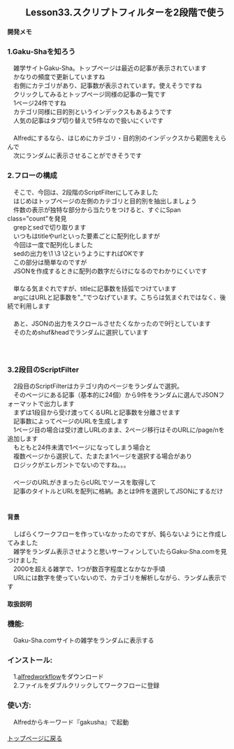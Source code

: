 ## 　　Lesson33.スクリプトフィルターを2段階で使う
#### 開発メモ
### 1.Gaku-Shaを知ろう
　雑学サイトGaku-Sha。トップページは最近の記事が表示されています
<br>　かなりの頻度で更新していますね
<br>　右側にカテゴリがあり、記事数が表示されています。使えそうですね
<br>　クリックしてみるとトップページ同様の記事の一覧です
<br>　1ページ24件ですね
<br>　カテゴリ同様に目的別というインデックスもあるようです
<br>　人気の記事はタブ切り替えで5件なので扱いにくいです
<br>　
<br>　Alfredにするなら、はじめにカテゴリ・目的別のインデックスから範囲をえらんで
<br>　次にランダムに表示させることができそうです

### 2.フローの構成
　そこで、今回は、2段階のScriptFilterにしてみました
<br>　はじめはトップページの左側のカテゴリと目的別を抽出しましょう
<br>　件数の表示が独特な部分から当たりをつけると、すぐにSpan class="count"を発見
<br>　grepとsedで切り取ります
<br>　いつもはtitleやurlといった要素ごとに配列化しますが
<br>　今回は一度で配列化しました
<br>　sedの出力を\1 \3 \2というようにすればOKです
<br>　この部分は簡単なのですが
<br>　JSONを作成するときに配列の数字だらけになるのでわかりにくいです
<br>　
<br>　単なる気まぐれですが、titleに記事数を括弧でつけています
<br>　argにはURLと記事数を"_"でつなげています。こちらは気まぐれではなく、後続で利用します
<br>　
<br>　あと、JSONの出力をスクロールさせたくなかったので9行としています
<br>　そのためshuf&headでランダムに選択しています
<br>　
<br>　
### 3.2段目のScriptFilter
　2段目のScriptFilterはカテゴリ内のページをランダムで選択。
<br>　そのページにある記事（基本的に24個）から9件をランダムに選んでJSONフォーマットで出力します
<br>　まずは1段目から受け渡ってくるURLと記事数を分離させます
<br>　記事数によってページのURLを生成します
<br>　1ページ目の場合は受け渡しURLのまま、2ページ移行はそのURLに/page/nを追加します
<br>　もともと24件未満で1ページになってしまう場合と
<br>　複数ページから選択して、たまたま1ページを選択する場合があり
<br>　ロジックがエレガントでないのですね。。。
<br>　
<br>　ページのURLがきまったらcURLでソースを取得して
<br>　記事のタイトルとURLを配列に格納。あとは9件を選択してJSONにするだけ
<br>　
#### 背景
　しばらくワークフローを作っていなかったのですが、鈍らないようにと作成してみました　
<br>　雑学をランダム表示させようと思いサーフィンしていたらGaku-Sha.comを見つけました
<br>　2000を超える雑学で、1つが数百字程度となかなか手頃
<br>　URLには数字を使っていないので、カテゴリを解析しながら、ランダム表示です 　

#### 取扱説明
### 機能:
　Gaku-Sha.comサイトの雑学をランダムに表示する
### インストール:
　1.[alfredworkflow](https://github.com/KitanoTamotsu/gakusha/Gaku-Sha.com.alfredworkflow.zip)をダウンロード 
<br>　2.ファイルをダブルクリックしてワークフローに登録

### 使い方:
　Alfredからキーワード『gakusha』で起動
<br>
<br>
[トップページに戻る](https://kitanotamotsu.github.io/)

